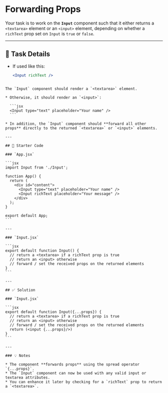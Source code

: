 # Forwarding Props

Your task is to work on the **`Input`** component such that it either returns a `<textarea>` element or an `<input>` element, depending on whether a `richText` prop set on `Input` is `true` or `false`.

---

## 🎯 Task Details

- If used like this:
  ```jsx
  <Input richText />
````

The `Input` component should render a `<textarea>` element.

* Otherwise, it should render an `<input>`:

  ```jsx
  <Input type="text" placeholder="Your name" />
  ```

* In addition, the `Input` component should **forward all other props** directly to the returned `<textarea>` or `<input>` elements.

---

## 🧩 Starter Code

### `App.jsx`

```jsx
import Input from './Input';

function App() {
  return (
    <div id="content">
      <Input type="text" placeholder="Your name" />
      <Input richText placeholder="Your message" />
    </div>
  );
}

export default App;
```

---

### `Input.jsx`

```jsx
export default function Input() {
  // return a <textarea> if a richText prop is true
  // return an <input> otherwise
  // forward / set the received props on the returned elements
}
```

---

## ✅ Solution

### `Input.jsx`

```jsx
export default function Input({...props}) {
  // return a <textarea> if a richText prop is true
  // return an <input> otherwise
  // forward / set the received props on the returned elements
  return (<input {...props}/>)
}
```

---

### 💡 Notes

* The component **forwards props** using the spread operator `{...props}`.
* The `Input` component can now be used with any valid input or textarea attributes.
* You can enhance it later by checking for a `richText` prop to return a `<textarea>`.